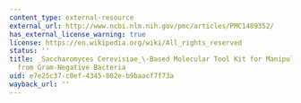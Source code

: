 ```yaml
---
content_type: external-resource
external_url: http://www.ncbi.nlm.nih.gov/pmc/articles/PMC1489352/
has_external_license_warning: true
license: https://en.wikipedia.org/wiki/All_rights_reserved
status: ''
title: _Saccharomyces Cerevisiae_\-Based Molecular Tool Kit for Manipulation of Genes
  from Gram-Negative Bacteria
uid: e7e25c37-c0ef-4345-802e-b9baacf7f73a
wayback_url: ''
---
```

